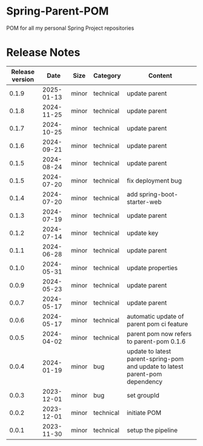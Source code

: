 # Spring-Parent-POM

POM for all my personal Spring Project repositories 

# Release Notes
|Release version|Date|Size|Category|Content|
|--|--|--|--|--|
|0.1.9  |2025-01-13  |minor|technical|update parent |
|0.1.8  |2024-11-25  |minor|technical|update parent |
|0.1.7  |2024-10-25  |minor|technical|update parent |
|0.1.6  |2024-09-21  |minor|technical|update parent |
|0.1.5  |2024-08-24  |minor|technical|update parent |
|0.1.5  |2024-07-20  |minor|technical|fix deployment bug |
|0.1.4  |2024-07-20  |minor|technical|add spring-boot-starter-web |
|0.1.3  |2024-07-19  |minor|technical|update parent |
|0.1.2  |2024-07-14  |minor|technical|update key |
|0.1.1  |2024-06-28  |minor|technical|update parent |
|0.1.0  |2024-05-31  |minor|technical|update properties |
|0.0.9  |2024-05-23  |minor|technical|update parent |
|0.0.7|2024-05-17|minor|technical|update parent|
|0.0.6|2024-05-17|minor|technical|automatic update of parent pom ci feature|
|0.0.5|2024-04-02|minor|technical|parent pom now refers to parent-pom 0.1.6|
|0.0.4|2024-01-19|minor|bug|update to latest parent-spring-pom and update to latest parent-pom dependency|
|0.0.3|2023-12-01|minor|bug|set groupId|
|0.0.2|2023-12-01|minor|technical|initiate POM|
|0.0.1|2023-11-30|minor|technical|setup the pipeline|
